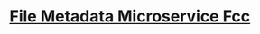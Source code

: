 # [File Metadata Microservice Fcc](https://www.freecodecamp.org/learn/apis-and-microservices/apis-and-microservices-projects/file-metadata-microservice)
